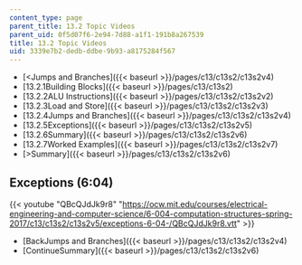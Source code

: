 ```yaml
---
content_type: page
parent_title: 13.2 Topic Videos
parent_uid: 0f5d07f6-2e94-7d88-a1f1-191b8a267539
title: 13.2 Topic Videos
uid: 3339e7b2-dedb-ddbe-9b93-a8175284f567
---
```


*   [<Jumps and Branches]({{< baseurl >}}/pages/c13/c13s2/c13s2v4)
*   [13.2.1Building Blocks]({{< baseurl >}}/pages/c13/c13s2)
*   [13.2.2ALU Instructions]({{< baseurl >}}/pages/c13/c13s2/c13s2v2)
*   [13.2.3Load and Store]({{< baseurl >}}/pages/c13/c13s2/c13s2v3)
*   [13.2.4Jumps and Branches]({{< baseurl >}}/pages/c13/c13s2/c13s2v4)
*   [13.2.5Exceptions]({{< baseurl >}}/pages/c13/c13s2/c13s2v5)
*   [13.2.6Summary]({{< baseurl >}}/pages/c13/c13s2/c13s2v6)
*   [13.2.7Worked Examples]({{< baseurl >}}/pages/c13/c13s2/c13s2v7)
*   [\>Summary]({{< baseurl >}}/pages/c13/c13s2/c13s2v6)

Exceptions (6:04)
-----------------

{{< youtube "QBcQJdJk9r8" "https://ocw.mit.edu/courses/electrical-engineering-and-computer-science/6-004-computation-structures-spring-2017/c13/c13s2/c13s2v5/exceptions-6-04-/QBcQJdJk9r8.vtt" >}}

*   [BackJumps and Branches]({{< baseurl >}}/pages/c13/c13s2/c13s2v4)
*   [ContinueSummary]({{< baseurl >}}/pages/c13/c13s2/c13s2v6)